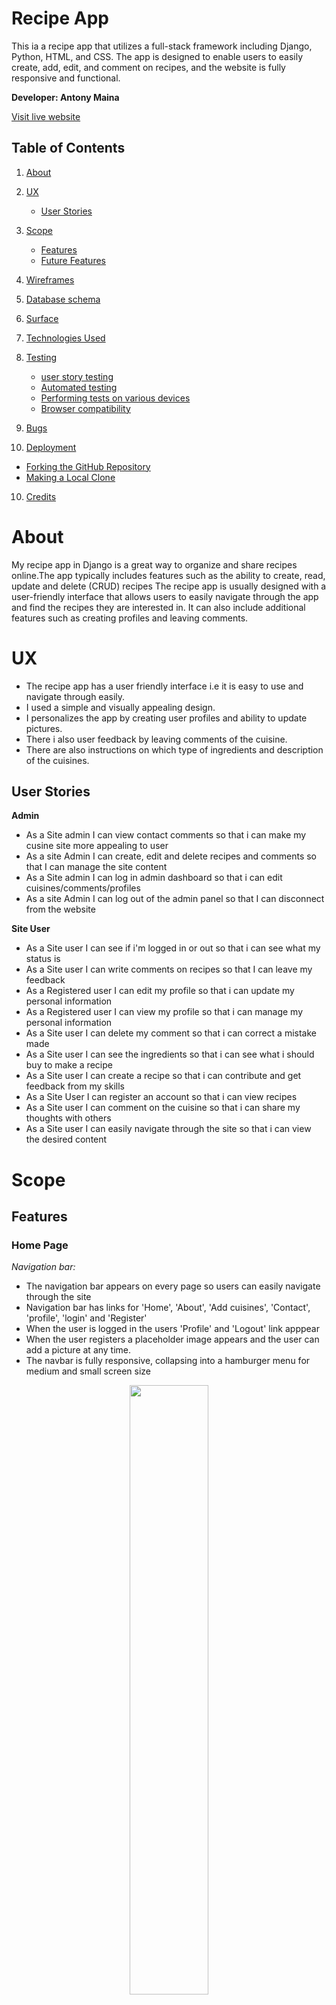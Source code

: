 #  Recipe App

 This ia a  recipe app that utilizes a full-stack framework including Django, Python, HTML, and CSS. The app is designed to enable users to easily create, add, edit, and comment on recipes, and the website is fully responsive and functional.

**Developer: Antony Maina**

[Visit live website](https://recipe2023.herokuapp.com/)

## Table of Contents
1. [About](#about)
  
2. [UX](#ux)
    - [User Stories](#user-stories)

3. [Scope](#scope)
    - [Features](#features)
    - [Future Features](#future-features)

4. [Wireframes](#wireframes)

5. [Database schema](#database-schema)

6. [Surface](#surface)

7. [Technologies Used](#technologies-used)

8. [Testing](#testing)
    - [user story testing](#user-story-testing)
    - [Automated testing](#automated-testing)
    - [Performing tests on various devices](#performing-tests-on-various-devices)
    - [Browser compatibility](#browser-compatibility)

9.  [Bugs](#bugs)

9. [Deployment](#deployment)
  - [Forking the GitHub Repository](#forking-the-github-repository)
  - [Making a Local Clone](#making-a-local-clone)

10. [Credits](#credits)

# About
My recipe app in Django is a great way to organize and share recipes online.The app typically includes features such as the ability to create, read, update and delete (CRUD) recipes
The recipe app is usually designed with a user-friendly interface that allows users to easily navigate through the app and find the recipes they are interested in. It can also include additional features such as creating profiles and leaving comments.

# UX
* The recipe app has a user friendly interface i.e it is easy to use and navigate through easily.
* I used a simple and visually appealing design.
* I personalizes the app by creating user profiles and ability to update pictures.
* There i also user feedback by leaving comments of the cuisine.
* There are also instructions on which type of ingredients and description of the cuisines.

## User Stories 

**Admin**
- As a Site admin I can view contact comments so that i can make my cusine site more appealing to user
- As a site Admin I can create, edit and delete recipes and comments so that I can manage the site content
- As a Site admin I can log in admin dashboard so that i can edit cuisines/comments/profiles
- As a site Admin I can log out of the admin panel so that I can disconnect from the website

**Site User**
- As a Site user  I can see if i'm logged in or out  so that i can see what my status is
- As a Site user I can write comments on recipes so that I can leave my feedback
- As a Registered user I can edit my profile so that i can update my personal information
- As a Registered user I can view my profile so that i can manage my personal information
- As a Site user I can delete my comment so that i can correct a mistake made
- As a Site user I can see the ingredients so that i can see what i should buy to make a recipe
- As a Site user I can create a recipe so that i can contribute and get feedback from my skills
- As a Site User I can register an account so that i can view recipes
- As a Site user I can comment on the cuisine so that i can share my thoughts with others
- As a Site user I can easily navigate through the site so that i can view the desired content

#
# Scope 

## **Features**
### **Home Page**
*Navigation bar:* 
- The navigation bar appears on every page so users can easily navigate through the site
- Navigation bar has links for 'Home', 'About', 'Add cuisines', 'Contact', 'profile', 'login'  and 'Register'
- When the user is logged in the users 'Profile' and 'Logout' link apppear
- When the user registers a placeholder image appears and the user can add a picture at any time.
- The navbar is fully responsive, collapsing into a hamburger menu for medium and small screen size

<p align="center">
<img src="assets/images/navbar.png" width="50%" height="50%">
</p>


*Hero Carusell:*
- The hero carusell shows the user what the app ias about and the variuos type of cusines on the app.

<p align="center">
<img src="assets/images/carousell.png" width="50%" height="50%">
</p>

*Recipe/Cuisine:*
Just below the carusell are the recipes that have be created by the user or by the admin.
- At the top we have the 'author'
- Description about the recipe comes at the second position
- Ingredients about the recipe comes at the third position
- Created on date of the recipe is also visualized in this section.
- The view cuisine button is at the bottom of the card ab when clicked directs us to the comment section

<p align="center">
<img src="assets/images/recipe-cuisine.png" width="50%" height="50%">
</p>

*Comments section*
- Only logged in users can comment on a recipe
- logged in users can only delete their own comments.
- Admin can also delete comments.

<p align="center">
<img src="assets/images/add-delete-comment.png" width="50%" height="50%">
</p>


### **About Page**
- The page highlights the team's goal to inspire and encourage people to get creative in the kitchen by providing a recipe menu that is accessible to everyone, regardless of their skill level. 
- The team emphasizes the importance of making cooking fun and enjoyable for everyone and hopes that their website will inspire people to try new and exciting dishes.
- Overall, the "about us" page is intended to provide a brief introduction to the team's philosophy and approach to cooking, and to encourage visitors to explore the recipe menu and try out some of the team's favorite dishes

<p align="center">
<img src="assets/images/about.png" width="50%" height="50%">
</p> 

### **Add a cuisine**
- This is the main page of the logged in user.
- User can a add a title about the recipe he/she wants to create
- User can add a description abou the recipe
- User can add ingredients about the recipe 
- User can add image of the recipe
- when the user saves the image it it highlighted in the home page

<p align="center">
<img src="assets/images/add-cuisine.png" width="50%" height="50%">
</p> 

### **Contact Us**

- The contact us page in this recipe app is typically a way for users to get in touch with the admin . 
- It is a separate page that contains contact information i.e Name, Email and Subject.
- It has a submit button which directs the message to the admin of the app.

<p align="center">
<img src="assets/images/contact.png" width="50%" height="50%">
</p> 

### **Profile**
- In this section the user can see their logged in status
- in this section the user can edit the placeholder image and update their own

<p align="center">
<img src="assets/images/profile.png" width="50%" height="50%">
</p> 

### **Login/Register**
- The Register button takes users to the login page where they can also find a link to the Register page where they can create an account
- when a user is logged in the logout button dynamically appears to show the status of the user.

<p align="center">
<img src="assets/images/register.png" width="50%" height="50%">
</p> 

### **Footer**
- Appears on every page and contains social media links
- Links are opened in a new tab to avoid dragging users from our site

<p align="center">
<img src="assets/images/footer.png" width="50%" height="45%">
</p> 

# Wireframes
All wireframes were created used [Balsamiq](https://balsamiq.com/)

Wireframes for each device are linked here:
- [Balsamiq wireframes](assets/documents)

# Database schema

<p align="center">
<img src="assets/documents/database-schema.png" width="50%" height="50%">
</p>

## Models
### **Cuisine Model**
<p align="center">
<img src="assets/images/class-cuisine.png" width="50%" height="50%">
</p>

### **Contact Model**
<p align="center">
<img src="assets/images/class-contact.png" width="50%" height="50%">
</p>

### **Profile Model**
<p align="center">
<img src="assets/images/class-profile.png" width="50%" height="50%">
</p>

### **Comment Model**
<p align="center">
<img src="assets/images/class-comment.png" width="50%" height="50%">
</p>

# Surface

## Design 
<p align="center">
<img src="assets/images/coolors.png" width="60%" height="60%">
</p>

# Technologies Used

## Languages 
- [HTML5](https://en.wikipedia.org/wiki/HTML5)
- [CSS3](https://en.wikipedia.org/wiki/CSS)
- [Python](https://www.python.org/)

## Frameworks, Libraries & Programs Used
[GitHub](https://github.com/) - Holds the repository of my project, GitHub connects to GitPod and Heroku.

[GitPod](https://gitpod.io/workspaces) – Connected to GitHub, GitPod hosted the coding space, allowing the project to be built and then committed to the GitHub repository. 

[Heroku](https://www.heroku.com/) - Connected to the GitHub repository, Heroku is a cloud application platform used to deploy this project so the backend language can be utilised/tested. 

[Django](https://www.djangoproject.com/) - This framework was used to build the foundations of this project

[Gunicorn](https://gunicorn.org/) - Gunicorn is a pure-Python HTTP server for WSGI applications.

[Dj Database URL](https://pypi.org/project/dj-database-url/) - This allows you to utilize the 12factor inspired DATABASE_URL environment variable to configure your Django application.

[Bootstrap](https://getbootstrap.com/) - Used to quickly add design to my website, Bootstrap focuses on mobile first design meaning this website is responsive across multiple devices ans screen sizes. 

[Cloudinary](https://cloudinary.com/?utm_source=google&utm_medium=cpc&utm_campaign=Rbrand&utm_content=492438439811&utm_term=cloudinary&gclid=Cj0KCQiAt8WOBhDbARIsANQLp96hTerzfFJ_P9lX0tEYEdtM3tSsYB6fhw-x3wQxOO0oc4hXm-A2ZBUaAptIEALw_wcB) - Used to for recipe images and picture profile

[Google Fonts](https://fonts.google.com/https://fonts.google.com/) - provide fonts for the website.

[Balsamiq](https://balsamiq.com/) - was used to create site wireframes.

[Unsplash](https://unsplash.com/) - were used for all the images

[W3C Markup Validator](https://validator.w3.org/#validate_by_input) - was used to validate HTML

[W3C CSS Validator](https://jigsaw.w3.org/css-validator/) - was used to validate CSS

[Coolors](https://coolors.co/9df57a-3c444c-fee73b-ff4f98-2daaf3-a9bedb) - to make color palette

[Chrome dev tools](https://developers.google.com/web/tools/chrome-devtools/) was used for debugging of the code and checking site for responsiveness

[jQuery](https://jquery.com) was used for drop-down exercises filters on smaller screens

[Elephant SQL](https://www.elephantsql.com/) – deployed project on Heroku uses an Elephant SQL database

- Validation:
  - [WC3 Validator](https://validator.w3.org/) was used to validate the html in the project
  - [Jigsaw W3 Validator](https://jigsaw.w3.org/css-validator/) to validate the css in the project
  - [JShint](https://jshint.com/) for JavaScript quality
  - [Lighthouse](https://developers.google.com/web/tools/lighthouse/) for performance, accessibility, progressive web apps, SEO analysis of the project code

#

# Testing

# User Story Testing

1. As a site user, I can create an account to interact with recipes

| **Step** | **Expected Result** | **Actual Result** |
|---|---|---|
| Navigate to https://recipe2023.herokuapp.com/register/ and fill registration form | account is created for the user | Works as expected |

2. As a Site user I can see if i'm logged in or out so that i can see what my status is

| **Step** | **Expected Result** | **Actual Result** |
|---|---|---|
| Navigate to https://recipe2023.herokuapp.com/profile/17/ | logged in status is seen | works as expected | 

3. As a Site user I can write comments on recipes so that I can leave my feedback

| **Step** | **Expected Result** | **Actual Result** |
|---|---|---|
| Navigate to https://recipe2023.herokuapp.com/20/add-comment/ | feeddback form is displayed | works as expected |

4. As a Registered user I can edit my profile so that i can update my personal information

| **Step** | **Expected Result** | **Actual Result** |
|---|---|---|
| Navigate to https://recipe2023.herokuapp.com/profile/edit/17/ | edit profile is displayed | works as expected |

5. As a Site user I can create a recipe so that i can contribute and get feedback from my skills

| **Step** | **Expected Result** | **Actual Result** |
|---|---|---|
| Navigate to https://recipe2023.herokuapp.com/cuisine/create | create profile is displayed | works as expected |

6. As a Site user I can delete my comment so that i can correct a mistake made

| **Step** | **Expected Result** | **Actual Result** |
|---|---|---|
| Navigate to https://recipe2023.herokuapp.com/cuisine/20 | delete button is displayed | works as expected |

7. As a site user, I can view the featured recipes on the home page

| **Step** | **Expected Result** | **Actual Result** |
|---|---|---|
| Navigate to https://recipe2023.herokuapp.com/ | homepage recipes displayed | works as expected |
| Navigate to https://recipe2023.herokuapp.com/ | navbar links displayed | works as expected |
| Navigate to https://recipe2023.herokuapp.com/ | footer links displayed | works as expected |

8. As a site admin, I can create, read, update and delete my recipes and articles to manage site content

**Step** | **Expected Result** | **Actual Result**
------------ | ------------ | ------------ |
 Navigate to https://recipe2023.herokuapp.com/admin/ |Admin dashboard is displayed | Works as expected |

9. As a Site admin I can view contact comments so that i can make my cusine site more appealing to user

| **Step** | **Expected Result** | **Actual Result** |
|---|---|---|
Navigate to https://recipe2023.herokuapp.com/admin/cuisine/comment/ | Admin view comment dashboard is diaplayed | works as expected |

10. As site admin i can delete and add profiles.

| **Step** | **Expected Result** | **Actual Result** |
|---|---|---|
| Navigate to https://recipe2023.herokuapp.com/admin/user/profile/ | Admin profile dashboard is displayed | works as expected |

11. As site admin i can add, delete and edit cuisines

| Step | Expected Result | Actual Result |
|---|---|---|
| Navigate to https://recipe2023.herokuapp.com/admin/cuisine/cuisine/ | Admin cuisine profile is displayed | works as expected |

12. As a site owner, I want to increase my social media presence

**Step** | **Expected Result** | **Actual Result**
------------ | ------------ | ------------ |
Navigate until bottom of page | Links bring user to social media page  | Works as expected |

# Automated testing

Automated testing was done using the Django's unit tests from a Python standard library module: unittest. 

# Performing tests on various devices

The website was tested using Google Chrome Developer Tools Toggle Device Toolbar to simulate viewports of different devices.

The website was tested on the following devices:
- MacBook Pro
- windows


# Browser compatibility

- Testing has been carried out on the following browsers:
  - Google Chrome
  - Safari
  - Firefox
  - Microsoft Edge
  - Android Native Browser
  - Google Chrome on Android


## Bugs

| **Bug** | **Fix** |
| ------- | ------- |
| Profile picture was failing to load | used enctype="multipart/form-data" in edit_profile template and CloudinaryImageField in models |

## Future Considerations

| **Feature** | 
| ------- | 
| Ability of user to leave likes on recipes |

# Deployment
This project was deployed using Github and Heroku.

# Forking the GitHub Repository
1. Go to the GitHub repository
2. Click on Fork button in top right corner
3. You will then have a copy of the repository in your own GitHub account.
   
# Making a Local Clone
1. Go to the GitHub repository 
2. Locate the Code button above the list of files and click it
3. Highlight the "HTTPS" button to clone with HTTPS and copy the link
4. Open commandline interface on your computer
5. Change the current working directory to the one where you want the cloned directory
6. Type git clone and paste the URL from the clipboard 
  ```
  $ git clone https://github.com/maish79/food
  ```
7. Press Enter to create your local clone

## Credits

### Images

- Images used in this app were found on Unsplash
- ReadMe inspiration from John Constant and Iris Smok
- Stackoverflow, Django documentation.